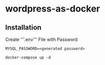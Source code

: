 # wordpress-as-docker


## Installation

Create '''.env''' File with Password
```
MYSQL_PASSWORD=<generated password>
```

```
docker-compose up -d 
```


